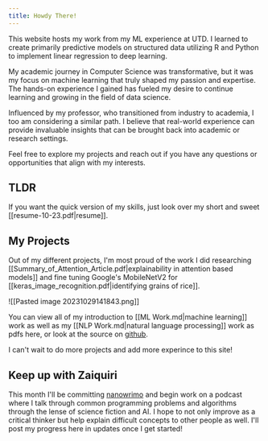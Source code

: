 ```yaml
---
title: Howdy There!
---
```


This website hosts my work from my ML experience at UTD. I learned to create primarily predictive models on structured data utilizing R and Python to implement linear regression to deep learning.

My academic journey in Computer Science was transformative, but it was my focus on machine learning that truly shaped my passion and expertise. The hands-on experience I gained has fueled my desire to continue learning and growing in the field of data science.

Influenced by my professor, who transitioned from industry to academia, I too am considering a similar path. I believe that real-world experience can provide invaluable insights that can be brought back into academic or research settings.

Feel free to explore my projects and reach out if you have any questions or opportunities that align with my interests.
## TLDR
If you want the quick version of my skills, just look over my short and sweet [[resume-10-23.pdf|resume]].

## My Projects

Out of my different projects, I'm most proud of the work I did researching [[Summary_of_Attention_Article.pdf|explainability in attention based models]] and fine tuning Google's MobileNetV2 for [[keras_image_recognition.pdf|identifying grains of rice]].

![[Pasted image 20231029141843.png]]

You can view all of my introduction to [[ML Work.md|machine learning]] work as well as my [[NLP Work.md|natural language processing]] work as pdfs here, or look at the source on [github](https://github.com/zaiquiriw).

I can't wait to do more projects and add more experince to this site!

## Keep up with Zaiquiri
This month I'll be committing [nanowrimo](https://nanowrimo.org/national-novel-writing-month) and begin work on a podcast where I talk through common programming problems and algorithms through the lense of science fiction and AI. I hope to not only improve as a critical thinker but help explain difficult concepts to other people as well. I'll post my progress here in updates once I get started!


